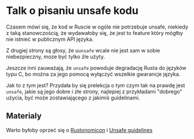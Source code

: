 # Talk o pisaniu unsafe kodu
Czasem mówi się, że kod w Ruscie w ogóle nie potrzebuje unsafe,
niekiedy z taką stanowczością, że wydawałoby się, że jest to
feature który mógłby nie istnieć w publicznym API języka.

Z drugiej strony są głosy, że u`unsafe` wcale nie jest sam w sobie
niebezpieczny, moze być tylko źle użyty.

Jeszcze inni zauważają, że `unsafe` powoduje degradację Rusta
do języków typu C, bo można za jego pomocą wyłączyć wszelkie gwarancje
języka.

Jak to z tym jest? Przydała by się prelekcja o tym czym tak na prawdę jest
`unsafe`, jakie są jego dobre i złe strony, najlepiej z przykładami "dobrego"
użycia, być może zostawiającego z jakimiś guidelinami.

## Materialy
Warto byłoby oprzeć się o [Rustonomicon](https://doc.rust-lang.org/nomicon/)
i [Unsafe guidelines](https://github.com/rust-lang/unsafe-code-guidelines)
